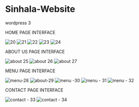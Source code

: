 # Sinhala-Website
wordpress 3

HOME PAGE INTERFACE

![20](https://user-images.githubusercontent.com/93367606/142026634-1f9a37ea-89e0-4524-8db7-54886370193a.PNG)
![21](https://user-images.githubusercontent.com/93367606/142026704-8f888cb6-0e2f-4b10-aa58-c99cafc68f40.PNG)
![22](https://user-images.githubusercontent.com/93367606/142026711-b8624ff8-b30c-4a05-a8f8-5e2148961cfa.PNG)
![23](https://user-images.githubusercontent.com/93367606/142026719-3479ce01-9f1d-4ecc-8378-e41a91441158.PNG)
![24](https://user-images.githubusercontent.com/93367606/142026735-8a252986-7819-4a57-9c1f-4141941a9e8e.PNG)

ABOUT US PAGE INTERFACE

![about 25](https://user-images.githubusercontent.com/93367606/142026844-1991a8e4-d668-49c6-8747-cd781a0b940e.PNG)
![about 26](https://user-images.githubusercontent.com/93367606/142026853-cc1156ab-98f6-4f9a-b4bc-ce2e294ac833.PNG)
![about 27](https://user-images.githubusercontent.com/93367606/142026859-961c9882-0f87-44a4-a8a5-4e8c05fd505b.PNG)

MENU PAGE INTERFACE

![menu-28](https://user-images.githubusercontent.com/93367606/142027556-8379b185-51ff-45ff-b14f-9f4a2f2fce6a.PNG)
![about-29](https://user-images.githubusercontent.com/93367606/142027352-cd9fc14c-58e6-4012-86be-bf5751aae956.PNG)
![menu -30](https://user-images.githubusercontent.com/93367606/142027436-eca2bf63-3c98-4ea1-9186-17ba7a483e7b.PNG)
![menu - 31](https://user-images.githubusercontent.com/93367606/142027451-12993b88-adde-4618-8167-2fd30870a184.PNG)
![menu - 32](https://user-images.githubusercontent.com/93367606/142027587-a632a2fd-a4f9-44e7-b58a-59f96cd58bc9.PNG)

CONTACT PAGE INTERFACE

![contact - 33](https://user-images.githubusercontent.com/93367606/142026990-cf8fae06-f923-4399-bf82-9fe231005423.PNG)
![contact - 34](https://user-images.githubusercontent.com/93367606/142027000-62bb4027-324a-44c0-93da-c60b04713a4c.PNG)
